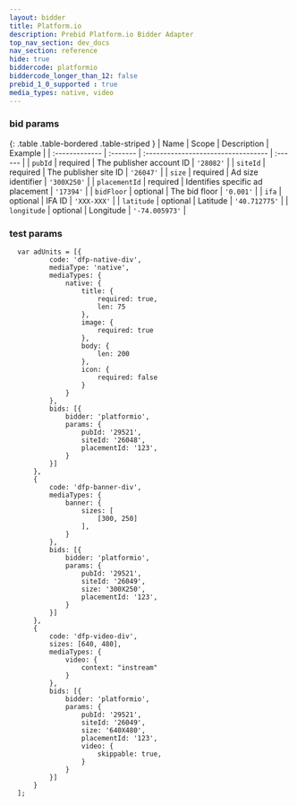 ```yaml
---
layout: bidder
title: Platform.io
description: Prebid Platform.io Bidder Adapter
top_nav_section: dev_docs
nav_section: reference
hide: true
biddercode: platformio
biddercode_longer_than_12: false
prebid_1_0_supported : true
media_types: native, video
---
```


### bid params

{: .table .table-bordered .table-striped }
| Name           | Scope    | Description                         | Example |
| :------------- | :------- | :---------------------------------- | :------ |
| `pubId`        | required | The publisher account ID            | `'28082'` |
| `siteId`       | required | The publisher site ID               | `'26047'` |
| `size`         | required | Ad size identifier                  | `'300X250'` |
| `placementId`  | required | Identifies specific ad placement    | `'17394'` |
| `bidFloor`     | optional | The bid floor                       | `'0.001'` |
| `ifa`          | optional | IFA ID                              | `'XXX-XXX'` |
| `latitude`     | optional | Latitude                            | `'40.712775'` |
| `longitude`    | optional | Longitude                           | `'-74.005973'` |

### test params

```
  var adUnits = [{
          code: 'dfp-native-div',
          mediaType: 'native',
          mediaTypes: {
              native: {
                  title: {
                      required: true,
                      len: 75
                  },
                  image: {
                      required: true
                  },
                  body: {
                      len: 200
                  },
                  icon: {
                      required: false
                  }
              }
          },
          bids: [{
              bidder: 'platformio',
              params: {
                  pubId: '29521',
                  siteId: '26048',
                  placementId: '123',
              }
          }]
      },
      {
          code: 'dfp-banner-div',
          mediaTypes: {
              banner: {
                  sizes: [
                      [300, 250]
                  ],
              }
          },
          bids: [{
              bidder: 'platformio',
              params: {
                  pubId: '29521',
                  siteId: '26049',
                  size: '300X250',
                  placementId: '123',
              }
          }]
      },
      {
          code: 'dfp-video-div',
          sizes: [640, 480],
          mediaTypes: {
              video: {
                  context: "instream"
              }
          },
          bids: [{
              bidder: 'platformio',
              params: {
                  pubId: '29521',
                  siteId: '26049',
                  size: '640X480',
                  placementId: '123',
                  video: {
                      skippable: true,
                  }
              }
          }]
      }
  ];
```
